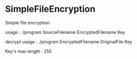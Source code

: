 # SimpleFileEncryption
Simple file encryption

usage : ./program  SourceFilename  EncryptedFilename  Key

decrypt usage : ./program  EncryptedFilename  OriginalFile  Key

Key's max length : 255
